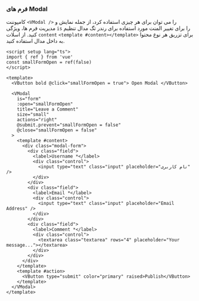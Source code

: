 ### فرم های Modal

کامپوننت `<VModal />` را می توان برای هر چیزی استفاده کرد، از جمله نمایش و مدیریت فرم ها، ویژگی `is` را برای تغییر المنت مورد استفاده برای رندر تگ مدال تنظیم کنید.
از اسلات `content` `<template #content></template>` برای تزریق هر نوع محتوا به داخل مدال استفاده کنید.

<!--code-->

```vue
<script setup lang="ts">
import { ref } from 'vue'
const smallFormOpen = ref(false)
</script>

<template>
  <VButton bold @click="smallFormOpen = true"> Open Modal </VButton>

  <VModal
    is="form"
    :open="smallFormOpen"
    title="Leave a Comment"
    size="small"
    actions="right"
    @submit.prevent="smallFormOpen = false"
    @close="smallFormOpen = false"
  >
    <template #content>
      <div class="modal-form">
        <div class="field">
          <label>Username *</label>
          <div class="control">
            <input type="text" class="input" placeholder="نام کاربری" />
          </div>
        </div>
        <div class="field">
          <label>Email *</label>
          <div class="control">
            <input type="text" class="input" placeholder="Email Address" />
          </div>
        </div>
        <div class="field">
          <label>Comment *</label>
          <div class="control">
            <textarea class="textarea" rows="4" placeholder="Your message..."></textarea>
          </div>
        </div>
      </div>
    </template>
    <template #action>
      <VButton type="submit" color="primary" raised>Publish</VButton>
    </template>
  </VModal>
</template>
```

<!--/code-->

